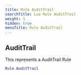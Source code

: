 ```yaml
---
title: Rule AuditTrail
searchTitle: Lua Rule AuditTrail
weight: 1
hidden: true
menuTitle: Rule AuditTrail
---
```

## AuditTrail

This represents a AuditTrail Rule
```lua
Rule.AuditTrail
```